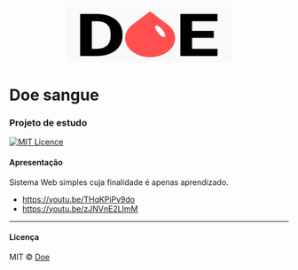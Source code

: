 <p align="center">
  <img width="300" height="100" src="https://github.com/pofreire/doe-sangue/blob/master/public/logo.png">
</p>

# Doe sangue
### Projeto de estudo

[![MIT Licence](https://badges.frapsoft.com/os/mit/mit.svg?v=103)](https://opensource.org/licenses/mit-license.php)

#### Apresentação 

Sistema Web simples cuja finalidade é apenas aprendizado.

+ https://youtu.be/THqKPiPv9do
+ https://youtu.be/zJNVnE2LImM

<hr/>

#### Licença
MIT © <a href="https://github.com/pofreire/doe-sangue">Doe</a>

